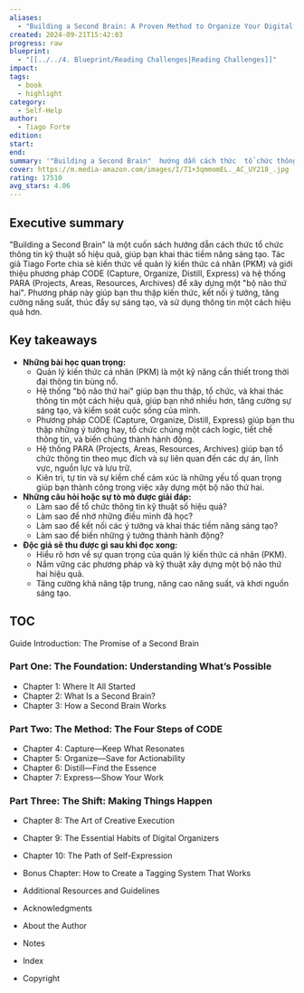 ```yaml
---
aliases:
  - "Building a Second Brain: A Proven Method to Organize Your Digital Life and Unlock Your Creative Potential"
created: 2024-09-21T15:42:03
progress: raw
blueprint:
  - "[[../../4. Blueprint/Reading Challenges|Reading Challenges]]"
impact: 
tags:
  - book
  - highlight
category:
  - Self-Help
author:
  - Tiago Forte
edition: 
start: 
end: 
summary: '"Building a Second Brain"  hướng dẫn cách thức  tổ chức thông tin kỹ thuật số hiệu quả,  giúp bạn khai thác tiềm năng sáng tạo. Tác giả Tiago Forte giới thiệu  phương pháp CODE (Capture, Organize, Distill, Express) và  hệ thống PARA  (Projects, Areas, Resources, Archives)  để  xây dựng một "bộ não thứ hai",  thu thập kiến thức,  kết nối ý tưởng,  tăng cường năng suất và  khai thác tiềm năng sáng tạo.'
cover: https://m.media-amazon.com/images/I/71+3qmmomEL._AC_UY218_.jpg
rating: 17510
avg_stars: 4.06
---
```



## Executive summary

"Building a Second Brain" là một cuốn sách hướng dẫn cách thức  tổ chức thông tin kỹ thuật số hiệu quả,  giúp bạn khai thác tiềm năng sáng tạo. Tác giả Tiago Forte  chia sẻ kiến thức  về  quản lý kiến thức cá nhân (PKM)  và  giới thiệu phương pháp CODE  (Capture, Organize, Distill, Express)  và  hệ thống PARA  (Projects, Areas, Resources, Archives)  để  xây dựng một "bộ não thứ hai".  Phương pháp này  giúp bạn  thu thập kiến thức,  kết nối ý tưởng,  tăng cường năng suất,  thúc đẩy sự sáng tạo,  và  sử dụng thông tin một cách hiệu quả hơn.

## Key takeaways

* **Những bài học quan trọng:**
    * Quản lý kiến thức cá nhân (PKM) là một kỹ năng cần thiết trong thời đại thông tin bùng nổ.
    *  Hệ thống "bộ não thứ hai"  giúp bạn  thu thập,  tổ chức,  và  khai thác thông tin một cách hiệu quả,  giúp bạn  nhớ nhiều hơn,  tăng cường sự sáng tạo,  và  kiểm soát cuộc sống của mình.
    *  Phương pháp CODE  (Capture, Organize, Distill, Express)   giúp bạn  thu thập những ý tưởng hay,  tổ chức  chúng một cách logic,  tiết chế thông tin,  và  biến chúng thành hành động.
    *  Hệ thống PARA  (Projects, Areas, Resources, Archives)   giúp bạn  tổ chức thông tin theo  mục đích  và  sự liên quan  đến  các dự án,  lĩnh vực,  nguồn lực  và  lưu trữ.
    *  Kiên trì,  tự tin  và  sự kiềm chế  cảm xúc là  những yếu tố  quan trọng  giúp bạn  thành công trong việc  xây dựng một  bộ não thứ hai.
* **Những câu hỏi hoặc sự tò mò được giải đáp:**
    * Làm sao để  tổ chức  thông tin kỹ thuật số hiệu quả?
    *  Làm sao để  nhớ những điều  mình đã  học?
    *  Làm sao để  kết nối các  ý tưởng  và  khai thác  tiềm năng sáng tạo?
    *  Làm sao để  biến những  ý tưởng  thành  hành động?
* **Độc giả sẽ thu được gì sau khi đọc xong:**
    * Hiểu rõ hơn về  sự  quan trọng  của  quản lý kiến thức cá nhân (PKM).
    *  Nắm vững  các phương pháp  và  kỹ thuật  xây dựng một  bộ não thứ hai hiệu quả.
    *  Tăng cường  khả năng  tập trung,  nâng cao  năng suất,  và  khơi nguồn  sáng tạo.

## TOC

Guide
Introduction: The Promise of a Second Brain

### Part One: The Foundation: Understanding What’s Possible

- Chapter 1: Where It All Started
- Chapter 2: What Is a Second Brain?
- Chapter 3: How a Second Brain Works
### Part Two: The Method: The Four Steps of CODE

- Chapter 4: Capture—Keep What Resonates
- Chapter 5: Organize—Save for Actionability
- Chapter 6: Distill—Find the Essence
- Chapter 7: Express—Show Your Work
### Part Three: The Shift: Making Things Happen

- Chapter 8: The Art of Creative Execution
- Chapter 9: The Essential Habits of Digital Organizers
- Chapter 10: The Path of Self-Expression

- Bonus Chapter: How to Create a Tagging System That Works
- Additional Resources and Guidelines
- Acknowledgments
- About the Author
- Notes
- Index
- Copyright


